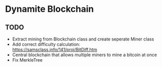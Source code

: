 #  Dynamite Blockchain

## TODO

* Extract mining from Blockchain class and create seperate Miner class
* Add correct difficulty calculation: https://samsclass.info/141/proj/BitDiff.htm
* Central blockchain that allows multiple miners to mine a bitcoin at once
* Fix MerkleTree
